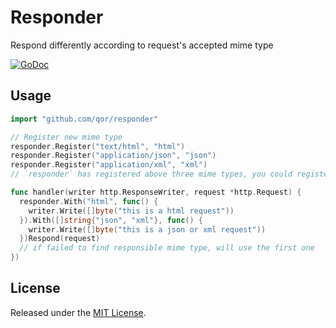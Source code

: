 # Responder

Respond differently according to request's accepted mime type

[![GoDoc](https://godoc.org/github.com/qor/responder?status.svg)](https://godoc.org/github.com/qor/responder)

## Usage

```go
import "github.com/qor/responder"

// Register new mime type
responder.Register("text/html", "html")
responder.Register("application/json", "json")
responder.Register("application/xml", "xml")
// `responder` has registered above three mime types, you could register more types with the API

func handler(writer http.ResponseWriter, request *http.Request) {
  responder.With("html", func() {
    writer.Write([]byte("this is a html request"))
  }).With([]string{"json", "xml"}, func() {
    writer.Write([]byte("this is a json or xml request"))
  })Respond(request)
  // if failed to find responsible mime type, will use the first one
})
```

## License

Released under the [MIT License](http://opensource.org/licenses/MIT).
